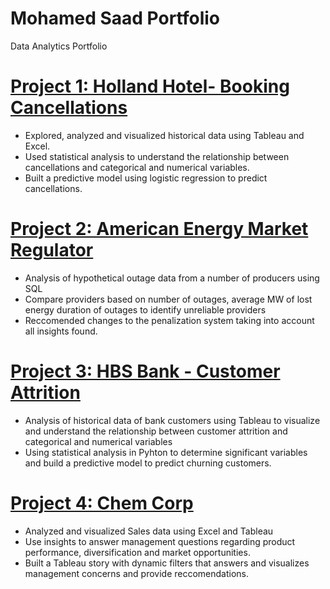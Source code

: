 # Mohamed Saad Portfolio
Data Analytics Portfolio

# [Project 1: Holland Hotel- Booking Cancellations](https://github.com/msaad00/Project-1-files.git)
* Explored, analyzed and visualized historical data using Tableau and Excel.
* Used statistical analysis to understand the relationship between cancellations and categorical and numerical variables.
* Built a predictive model using logistic regression to predict cancellations.

# [Project 2: American Energy Market Regulator](https://github.com/msaad00/Project-2-files.git)
* Analysis of hypothetical outage data from a number of producers using SQL
* Compare providers based on number of outages, average MW of lost energy duration of outages to identify unreliable providers
* Reccomended changes to the penalization system taking into account all insights found.

# [Project 3: HBS Bank - Customer Attrition]()
* Analysis of historical data of bank customers using Tableau to visualize and understand the relationship between customer attrition and categorical and numerical variables
* Using statistical analysis in Pyhton to determine significant variables and build a predictive model to predict churning customers.

# [Project 4: Chem Corp](https://github.com/msaad00/Project-4-files.git)
* Analyzed and visualized Sales data using Excel and Tableau 
* Use insights to answer management questions regarding product performance, diversification and market opportunities. 
* Built a Tableau story with dynamic filters that answers and visualizes management concerns and provide reccomendations.

